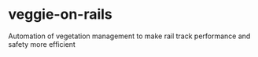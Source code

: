 # veggie-on-rails
Automation of vegetation management to make rail track performance and safety more efficient
